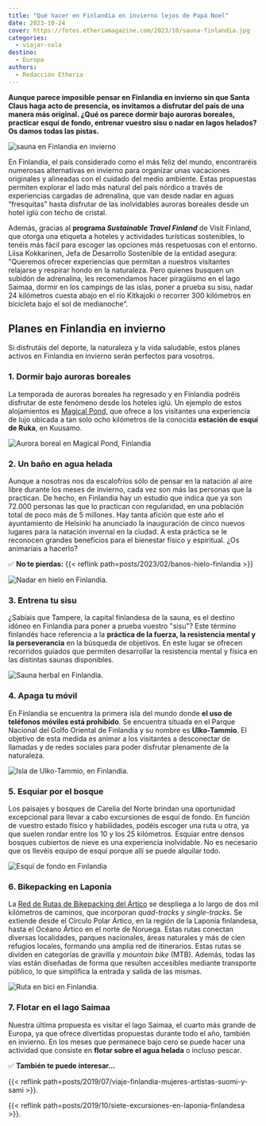 ```yaml
---
title: "Qué hacer en Finlandia en invierno lejos de Papá Noel"
date: 2023-10-24
cover: https://fotos.etheriamagazine.com/2023/10/sauna-finlandia.jpg
categories: 
  - viajar-sola
destino: 
  - Europa
authors: 
  - Redacción Etheria
---
```


**Aunque parece imposible pensar en Finlandia en invierno sin que Santa Claus haga acto 
de presencia, os invitamos a disfrutar del país de una manera más original. ¿Qué os 
parece dormir bajo auroras boreales, practicar esquí de fondo, entrenar vuestro sisu o 
nadar en lagos helados? Os damos todas las pistas.** 

![sauna en Finlandia en invierno](https://fotos.etheriamagazine.com/2023/10/sauna-finlandia.jpg "Sauna en Finlandia. © Ruka Kuusamo")

En Finlandia, el país considerado como el más feliz del mundo, encontraréis numerosas 
alternativas en invierno para organizar unas vacaciones originales y alineadas con el 
cuidado del medio ambiente. Estas propuestas permiten explorar el lado más natural del 
país nórdico a través de experiencias cargadas de adrenalina, que van desde nadar en 
aguas “fresquitas” hasta disfrutar de las inolvidables auroras boreales desde un hotel 
iglú con techo de cristal. 

Además, gracias al **programa _Sustainable Travel Finland_** de Visit Finland, que 
otorga una etiqueta a hoteles y actividades turísticas sostenibles, lo tenéis más fácil 
para escoger las opciones más respetuosas con el entorno. Liisa Kokkarinen, Jefa de 
Desarrollo Sostenible de la entidad asegura: "Queremos ofrecer experiencias que permitan 
a nuestros visitantes relajarse y respirar hondo en la naturaleza. Pero quienes busquen 
un subidón de adrenalina, les recomendamos hacer piragüismo en el lago Saimaa, dormir en 
los campings de las islas, poner a prueba su sisu, nadar 24 kilómetros cuesta abajo en 
el río Kitkajoki o recorrer 300 kilómetros en bicicleta bajo el sol de medianoche”. 

## Planes en Finlandia en invierno

Si disfrutáis del deporte, la naturaleza y la vida saludable, estos planes activos en 
Finlandia en invierno serán perfectos para vosotros. 

### 1\. Dormir bajo auroras boreales

La temporada de auroras boreales ha regresado y en Finlandia podréis disfrutar de este 
fenómeno desde los hoteles iglú. Un ejemplo de estos alojamientos es [Magical 
Pond,](https://www.magicalpond.com/en/) que ofrece a los visitantes una experiencia de 
lujo ubicada a tan solo ocho kilómetros de la conocida **estación de esquí de Ruka**, en 
Kuusamo. 

![Aurora boreal en Magical Pond, Finlandia](https://fotos.etheriamagazine.com/2023/10/aurora-boreal-finlandia.jpg "Aurora boreal en Magical Pond, Finlandia. © Julia Kivelä")

### 2\. Un baño en agua helada

Aunque a nosotras nos da escalofríos sólo de pensar en la natación al aire libre durante 
los meses de invierno, cada vez son más las personas que la practican. De hecho, en 
Finlandia hay un estudio que indica que ya son 72.000 personas las que lo practican con 
regularidad, en una población total de poco más de 5 millones. Hay tanta afición que 
este año el ayuntamiento de Helsinki ha anunciado la inauguración de cinco nuevos 
lugares para la natación invernal en la ciudad. A esta práctica se le reconocen grandes 
beneficios para el bienestar físico y espiritual. ¿Os animaríais a hacerlo? 

✅ **No te pierdas:** {{< reflink path=posts/2023/02/banos-hielo-finlandia >}} 

![Nadar en hielo en Finlandia.](https://fotos.etheriamagazine.com/2023/10/nadar-hielo-finlandia.jpg "Nadar en hielo en Finlandia.")

### 3\. Entrena tu sisu

¿Sabíais que Tampere, la capital finlandesa de la sauna, es el destino idóneo en 
Finlandia para poner a prueba vuestro "sisu"? Este término finlandés hace referencia a 
la **práctica de la fuerza, la resistencia mental y la perseverancia** en la búsqueda de 
objetivos. En este lugar se ofrecen recorridos guiados que permiten desarrollar la 
resistencia mental y física en las distintas saunas disponibles. 

![Sauna herbal en Finlandia.](https://fotos.etheriamagazine.com/2023/10/mujeres-sauna-herbal-finlandia.jpg "Sauna herbal en Finlandia. © Aksytammat.fi")

### 4\. Apaga tu móvil

En Finlandia se encuentra la primera isla del mundo donde **el uso de teléfonos móviles 
está prohibido**. Se encuentra situada en el Parque Nacional del Golfo Oriental de 
Finlandia y su nombre es **Ulko-Tammio**. El objetivo de esta medida es animar a los 
visitantes a desconectar de llamadas y de redes sociales para poder disfrutar plenamente 
de la naturaleza. 

![Isla de Ulko-Tammio, en Finlandia.](https://fotos.etheriamagazine.com/2023/10/Ulko-Tammio-finlandia.jpg "Isla de Ulko-Tammio, en Finlandia. © Mika Rokka")

### 5\. Esquiar por el bosque

Los paisajes y bosques de Carelia del Norte brindan una oportunidad excepcional para 
llevar a cabo excursiones de esquí de fondo. En función de vuestro estado físico y 
habilidades, podéis escoger una ruta u otra, ya que suelen rondar entre los 10 y los 25 
kilómetros. Esquiar entre densos bosques cubiertos de nieve es una experiencia 
inolvidable. No es necesario que os llevéis equipo de esquí porque allí se puede 
alquilar todo. 

![Esquí de fondo en Finlandia](https://fotos.etheriamagazine.com/2023/10/esqui-fondo-finlandia.jpg "Esquí de fondo en Finlandia. © Paljakka")

### 6\. Bikepacking en Laponia

La [Red de Rutas de Bikepacking del Ártico](https://www.bikeland.fi/en/arcticbycycle) se 
despliega a lo largo de dos mil kilómetros de caminos, que incorporan _quad-tracks_ y 
_single-tracks_. Se extiende desde el Círculo Polar Ártico, en la región de la Laponia 
finlandesa, hasta el Océano Ártico en el norte de Noruega. Estas rutas conectan diversas 
localidades, parques nacionales, áreas naturales y más de cien refugios locales, 
formando una amplia red de itinerarios. Estas rutas se dividen en categorías de gravilla 
y _mountain bike_ (MTB). Además, todas las vías están diseñadas de forma que resulten 
accesibles mediante transporte público, lo que simplifica la entrada y salida de las 
mismas. 

![Ruta en bici en Finlandia.](https://fotos.etheriamagazine.com/2023/10/ruta-bici-finlandia.jpg "Ruta en bici en Finlandia. © Visit Finland")

### 7\. Flotar en el lago Saimaa

Nuestra última propuesta es visitar el lago Saimaa, el cuarto más grande de Europa, ya 
que ofrece divertidas propuestas durante todo el año, también en invierno. En los meses 
que permanece bajo cero se puede hacer una actividad que consiste en **flotar sobre el 
agua helada** o incluso pescar. 

✅ **También te puede interesar...** 

{{< reflink path=posts/2019/07/viaje-finlandia-mujeres-artistas-suomi-y-sami >}}. 

{{< reflink path=posts/2019/10/siete-excursiones-en-laponia-finlandesa >}}.
